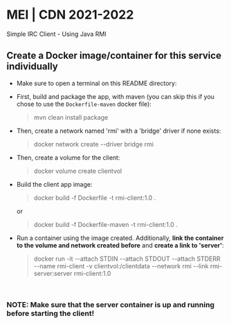 # MEI | CDN 2021-2022
Simple IRC Client - Using Java RMI

## Create a Docker image/container for this service individually

- Make sure to open a terminal on this README directory:

- First, build and package the app, with maven (you can skip this if you chose to use the ``Dockerfile-maven`` docker file):
    > mvn clean install package

- Then, create a network named 'rmi' with a 'bridge' driver if none exists:
    > docker network create --driver bridge rmi

- Then, create a volume for the client:
    > docker volume create clientvol

- Build the client app image:
    > docker build -f Dockerfile -t rmi-client:1.0 .

    or

    > docker build -f Dockerfile-maven -t rmi-client:1.0 .

- Run a container using the image created. Additionally, **link the container to the volume and network created before** and **create a link to 'server'**:
    > docker run -it --attach STDIN --attach STDOUT --attach STDERR --name rmi-client -v clientvol:/clientdata --network rmi --link rmi-server:server rmi-client:1.0

<br>

### NOTE: Make sure that the server container is up and running before starting the client!